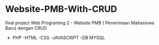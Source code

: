 # Website-PMB-With-CRUD
final project Web Programing 2 - Website PMB ( Penerimaan Mahasiswa Baru) dengan CRUD

- PHP
-HTML
-CSS
-JAVASCRIPT
-DB MYSQL
